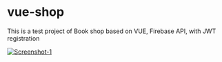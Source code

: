 #  vue-shop

This is a test project of Book shop based on VUE, Firebase API, with JWT registration 

<a href="https://ibb.co/VMm5fn9"><img src="https://i.ibb.co/TPLd9j2/Screenshot-1.png" alt="Screenshot-1" border="0" /></a>
